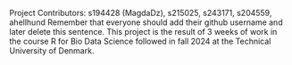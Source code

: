 Project Contributors:
s194428 (MagdaDz), s215025, s243171, s204559, ahellhund
Remember that everyone should add their github username and later delete this sentence. 
This project is the result of 3 weeks of work in the course R for Bio Data Science followed in fall 2024 at the Technical University of Denmark. 
